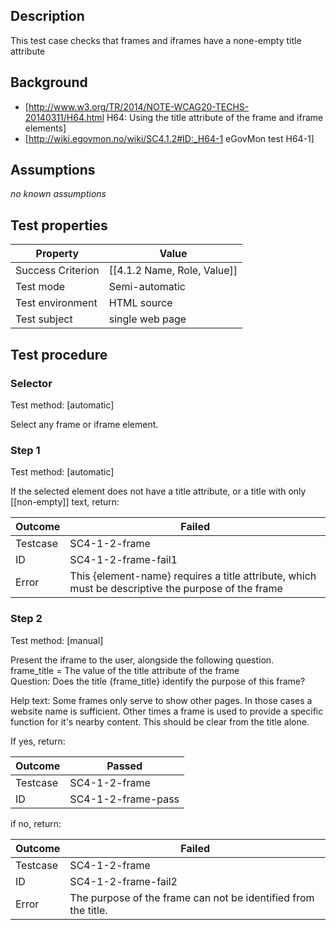## Description
This test case checks that frames and iframes have a none-empty title attribute


## Background
- [http://www.w3.org/TR/2014/NOTE-WCAG20-TECHS-20140311/H64.html H64: Using the title attribute of the frame and iframe elements]
- [http://wiki.egovmon.no/wiki/SC4.1.2#ID:_H64-1 eGovMon test H64-1]


## Assumptions
*no known assumptions*


## Test properties
| Property          | Value
|-------------------|----
| Success Criterion | [[4.1.2 Name, Role, Value]]
| Test mode         | Semi-automatic
| Test environment  | HTML source
| Test subject      | single web page


## Test procedure

### Selector
Test method: [automatic]

Select any frame or iframe element.

### Step 1
Test method: [automatic]

If the selected element does not have a title attribute, or a title with only [[non-empty]] text, return:

| Outcome  | Failed
|----------|-----
| Testcase | SC4-1-2-frame
| ID       | SC4-1-2-frame-fail1
| Error    | This {element-name} requires a title attribute, which must be descriptive the purpose of the frame


### Step 2
Test method: [manual]

Present the iframe to the user, alongside the following question.<br/>
frame_title = The value of the title attribute of the frame <br/>
Question: Does the title {frame_title} identify the purpose of this frame?

Help text: Some frames only serve to show other pages. In those cases a website name is sufficient. Other times a frame is used to provide a specific function for it's nearby content. This should be clear from the title alone.

If yes, return:

| Outcome  | Passed
|----------|-----
| Testcase | SC4-1-2-frame
| ID       | SC4-1-2-frame-pass

if no, return:

| Outcome  | Failed
|----------|-----
| Testcase | SC4-1-2-frame
| ID       | SC4-1-2-frame-fail2
| Error    | The purpose of the frame can not be identified from the title.
